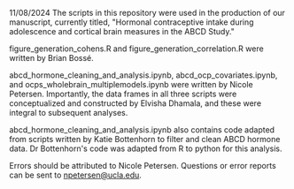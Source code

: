 11/08/2024
The scripts in this repository were used in the production of our manuscript, currently titled, 
"Hormonal contraceptive intake during adolescence and cortical brain measures in the ABCD Study."

figure_generation_cohens.R and figure_generation_correlation.R were written by Brian Bossé.

abcd_hormone_cleaning_and_analysis.ipynb, abcd_ocp_covariates.ipynb, and ocps_wholebrain_multiplemodels.ipynb were written by Nicole Petersen. Importantly,
the data frames in all three scripts were conceptualized and constructed by Elvisha Dhamala, and these were integral to subsequent analyses.

abcd_hormone_cleaning_and_analysis.ipynb also contains code adapted from scripts written by Katie Bottenhorn to filter and clean ABCD hormone data. 
Dr Bottenhorn's code was adapted from R to python for this analysis.

Errors should be attributed to Nicole Petersen. Questions or error reports can be sent to npetersen@ucla.edu.
